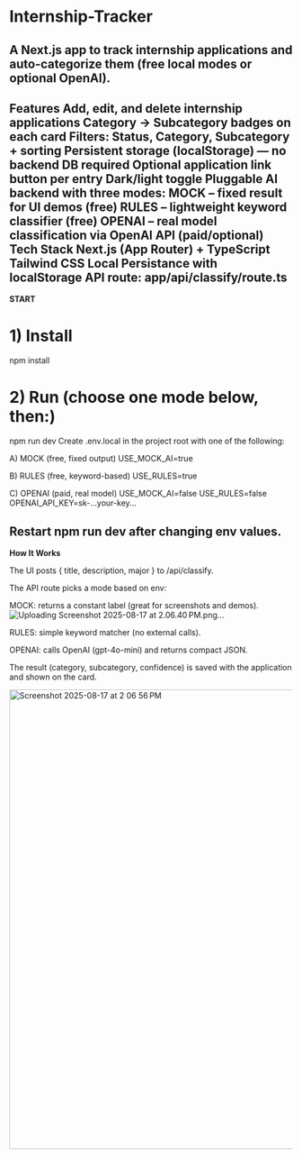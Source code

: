 # Internship-Tracker
A Next.js app to track internship applications and auto-categorize them (free local modes or optional OpenAI).
--------------------------------------------------------------------------------------------------------------------------------------------------------------------------------
**Features**
Add, edit, and delete internship applications
Category → Subcategory badges on each card
Filters: Status, Category, Subcategory + sorting
Persistent storage (localStorage) — no backend DB required
Optional application link button per entry
Dark/light toggle
Pluggable AI backend with three modes:
MOCK – fixed result for UI demos (free)
RULES – lightweight keyword classifier (free)
OPENAI – real model classification via OpenAI API (paid/optional)
Tech Stack
Next.js (App Router) + TypeScript
Tailwind CSS
Local Persistance with localStorage
API route: app/api/classify/route.ts
--------------------------------------------------------------------------------------------------------------------------------------------------------------------------------

**START**
# 1) Install
npm install

# 2) Run (choose one mode below, then:)
npm run dev
Create .env.local in the project root with one of the following:

A) MOCK (free, fixed output)
USE_MOCK_AI=true

B) RULES (free, keyword-based)
USE_RULES=true

C) OPENAI (paid, real model)
USE_MOCK_AI=false
USE_RULES=false
OPENAI_API_KEY=sk-...your-key...

Restart npm run dev after changing env values.
--------------------------------------------------------------------------------------------------------------------------------------------------------------------------------
**How It Works**

The UI posts { title, description, major } to /api/classify.

The API route picks a mode based on env:

MOCK: returns a constant label (great for screenshots and demos).
![Uploading Screenshot 2025-08-17 at 2.06.40 PM.png…]()

RULES: simple keyword matcher (no external calls).

OPENAI: calls OpenAI (gpt-4o-mini) and returns compact JSON.

The result (category, subcategory, confidence) is saved with the application and shown on the card.

<img width="1440" height="816" alt="Screenshot 2025-08-17 at 2 06 56 PM" src="https://github.com/user-attachments/assets/5e957127-d8cd-48bf-98f4-3bd514e6a13a" />

